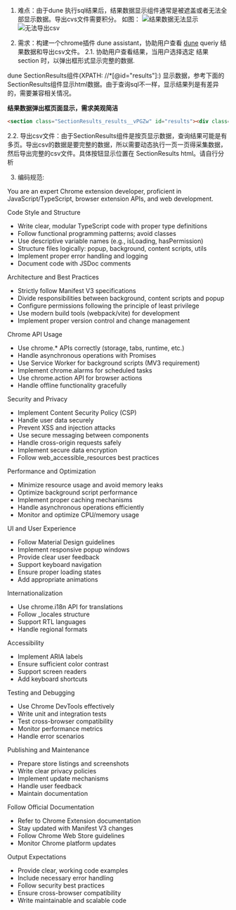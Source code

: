 1. 难点：由于dune 执行sql结果后，结果数据显示组件通常是被遮盖或者无法全部显示数据。导出cvs文件需要积分。
如图：
![结果数据无法显示](./imags/dune_result.png)
![无法导出csv](./imags/export_csv.png)

2. 需求：构建一个chrome插件 dune assistant，协助用户查看 [dune](https://dune.com/queries) queriy 结果数据和导出csv文件。
  2.1. 协助用户查看结果，当用户选择选定 结果section 时，以弹出框形式显示完整的数据.

  dune SectionResults组件(XPATH: //*[@id="results"]:) 显示数据，参考下面的SectionResults组件显示html数据。由于查询sql不一样，显示结果列是有差异的，需要兼容相关情况。

  **结果数据弹出框页面显示，需求美观简洁**
  
  ```html
<section class="SectionResults_results__vPGZw" id="results"><div class="SectionResults_panels__jh3PA"><div class="SectionResults_header__3Xw_E"><div class="SectionResults_rightPanel__5hJ2p"><div><button class="IconButton_iconButton__bWEeL buttonThemes_button__dGQts buttonThemes_theme-tertiary___ECCn IconButton_size-M__BKA_b"><svg width="16" height="16" viewBox="0 0 16 16" fill="none" xmlns="http://www.w3.org/2000/svg"><path d="M10.75 11.5L12 14.5L13.25 11.5" stroke="currentColor" stroke-linecap="round" stroke-linejoin="round"></path><path d="M5 14.1562C4.76078 14.3749 4.44911 14.4974 4.125 14.5C3.3625 14.5 2.75 13.8313 2.75 13C2.75 12.1687 3.3625 11.5 4.125 11.5C4.44911 11.5026 4.76078 11.6251 5 11.8438" stroke="currentColor" stroke-linecap="round" stroke-linejoin="round"></path><path d="M7 14.25C7.27088 14.452 7.59957 14.5616 7.9375 14.5625C8.5 14.5625 9 14.375 9 13.75C9 12.75 7 13.1875 7 12.25C7 11.75 7.375 11.4375 7.9375 11.4375C8.27543 11.4384 8.60412 11.548 8.875 11.75" stroke="currentColor" stroke-linecap="round" stroke-linejoin="round"></path><path d="M3 9V1.5C3 1.36739 3.05268 1.24021 3.14645 1.14645C3.24021 1.05268 3.36739 1 3.5 1H9.5L13 4.5V9" stroke="currentColor" stroke-linecap="round" stroke-linejoin="round"></path><path d="M9.5 1V4.5H13" stroke="currentColor" stroke-linecap="round" stroke-linejoin="round"></path><path d="M0.5 7L3 9.5L5.5 7" stroke="currentColor" stroke-linecap="round" stroke-linejoin="round"></path></svg></button></div></div><nav class="SectionResults_vizList__AwiwL"><button class="Button_button__uOc7h buttonThemes_button__dGQts buttonThemes_theme-primary-light__C1NvW Button_size-S__nNc6_ ClickPopover_trigger__Lv0sw">New<svg width="16" height="16" viewBox="0 0 16 16" fill="none" xmlns="http://www.w3.org/2000/svg"><path fill-rule="evenodd" clip-rule="evenodd" d="M1.64645 4.64645C1.84171 4.45118 2.15829 4.45118 2.35355 4.64645L8 10.2929L13.6464 4.64645C13.8417 4.45118 14.1583 4.45118 14.3536 4.64645C14.5488 4.84171 14.5488 5.15829 14.3536 5.35355L8.35355 11.3536C8.15829 11.5488 7.84171 11.5488 7.64645 11.3536L1.64645 5.35355C1.45118 5.15829 1.45118 4.84171 1.64645 4.64645Z" fill="currentColor"></path></svg></button><button class="Button_button__uOc7h buttonThemes_button__dGQts active buttonThemes_theme-tertiary___ECCn Button_size-S__nNc6_ ClickPopover_trigger__Lv0sw"><svg width="16" height="16" viewBox="0 0 16 16" fill="none" xmlns="http://www.w3.org/2000/svg"><title>Table</title><rect x="1.5" y="2.5" width="13" height="11" rx="0.5" stroke="currentColor"></rect><path d="M2 7.5H14" stroke="currentColor" stroke-linecap="round" stroke-linejoin="round"></path><path d="M2 10.5H14" stroke="currentColor" stroke-linecap="round" stroke-linejoin="round"></path><path d="M5.5 7.5V13.5" stroke="currentColor" stroke-linecap="round" stroke-linejoin="round"></path><path d="M10.5 7.5V13.5" stroke="currentColor" stroke-linecap="round" stroke-linejoin="round"></path></svg>Query results<svg width="16" height="16" viewBox="0 0 16 16" fill="none" xmlns="http://www.w3.org/2000/svg"><path d="M3 9.5C2.17157 9.5 1.5 8.82843 1.5 8C1.5 7.17157 2.17157 6.5 3 6.5C3.82843 6.5 4.5 7.17157 4.5 8C4.5 8.82843 3.82843 9.5 3 9.5ZM8 9.5C7.17157 9.5 6.5 8.82843 6.5 8C6.5 7.17157 7.17157 6.5 8 6.5C8.82843 6.5 9.5 7.17157 9.5 8C9.5 8.82843 8.82843 9.5 8 9.5ZM13 9.5C12.1716 9.5 11.5 8.82843 11.5 8C11.5 7.17157 12.1716 6.5 13 6.5C13.8284 6.5 14.5 7.17157 14.5 8C14.5 8.82843 13.8284 9.5 13 9.5Z" fill="currentColor"></path></svg></button><a class="Button_button__uOc7h buttonThemes_button__dGQts buttonThemes_theme-tertiary___ECCn Button_size-S__nNc6_" data-state="closed" href="/queries/5361959/lineage"><svg width="16" height="16" viewBox="0 0 16 16" fill="none" xmlns="http://www.w3.org/2000/svg"><path d="M2.75 12.75C3.7165 12.75 4.5 11.9665 4.5 11C4.5 10.0335 3.7165 9.25 2.75 9.25C1.7835 9.25 1 10.0335 1 11C1 11.9665 1.7835 12.75 2.75 12.75Z" stroke="currentColor" stroke-linecap="round" stroke-linejoin="round"></path><path d="M12.5 2.5L15 5L12.5 7.5" stroke="currentColor" stroke-linecap="round" stroke-linejoin="round"></path><path d="M4.5 11H5C5.79565 11 6.55871 10.6839 7.12132 10.1213C7.68393 9.55871 8 8.79565 8 8C8 7.20435 8.31607 6.44129 8.87868 5.87868C9.44129 5.31607 10.2044 5 11 5H15" stroke="currentColor" stroke-linecap="round" stroke-linejoin="round"></path></svg>Lineage</a></nav></div><div class="SectionResults_results__vPGZw Layout_results__3PJ5z"><div class="visual_wrap__0siae visual_theme-orange__5eW1v visual_table__LER0F"><header class="header_header__ovdBi"><div class="header_details__TEZlM"><div class="header_title__m8c3F" style="color: var(--text--primary);"><a class="header_link__NKrbV" href="/queries/5361959/8778990"><span>Query results</span><span>New Query</span></a></div></div></header><div class="visual_result__6q0xu"><table class="table_table__FDV2P"><thead><tr><th aria-sort="none"><button type="button" class="">blockchain</button></th><th aria-sort="none"><button type="button" class="">project</button></th><th aria-sort="none"><button type="button" class="">version</button></th><th aria-sort="none"><button type="button" class="">block_month</button></th><th aria-sort="none"><button type="button" class="">block_date</button></th><th aria-sort="none"><button type="button" class="">block_time</button></th><th aria-sort="none"><button type="button" class="">block_slot</button></th><th aria-sort="none"><button type="button" class="">trade_source</button></th><th aria-sort="none"><button type="button" class="">token_bought_symbol</button></th><th aria-sort="none"><button type="button" class="">token_sold_symbol</button></th><th aria-sort="none"><button type="button" class="">token_pair</button></th><th aria-sort="none"><button type="button" class="">token_bought_amount</button></th><th aria-sort="none"><button type="button" class="">token_sold_amount</button></th><th aria-sort="none"><button type="button" class="">token_bought_amount_raw</button></th><th aria-sort="none"><button type="button" class="">token_sold_amount_raw</button></th><th aria-sort="none"><button type="button" class="">amount_usd</button></th><th aria-sort="none"><button type="button" class="">fee_tier</button></th><th aria-sort="none"><button type="button" class="">fee_usd</button></th><th aria-sort="none"><button type="button" class="">token_bought_mint_address</button></th><th aria-sort="none"><button type="button" class="">token_sold_mint_address</button></th><th aria-sort="none"><button type="button" class="">token_bought_vault</button></th><th aria-sort="none"><button type="button" class="">token_sold_vault</button></th><th aria-sort="none"><button type="button" class="">project_program_id</button></th><th aria-sort="none"><button type="button" class="">project_main_id</button></th><th aria-sort="none"><button type="button" class="">trader_id</button></th><th aria-sort="none"><button type="button" class="">tx_id</button></th><th aria-sort="none"><button type="button" class="">outer_instruction_index</button></th><th aria-sort="none"><button type="button" class="">inner_instruction_index</button></th><th aria-sort="none"><button type="button" class="">tx_index</button></th></tr></thead><tbody><tr><td><div class=""><div>solana</div></div></td><td><div class=""><div>raydium</div></div></td><td><div class="">4</div></td><td><div class="">2025-06-01 00:00</div></td><td><div class="">2025-06-27 00:00</div></td><td><div class="">2025-06-27 16:13</div></td><td><div class="">349572044</div></td><td><div class=""><div>JUP6LkbZbjS1jKKwapdHNy74zcZ3tLUZoi5QNyVTaV4</div></div></td><td><div class=""><div>USDC</div></div></td><td><div class=""><div>SOL</div></div></td><td><div class=""><div>USDC-SOL</div></div></td><td><div class="">223.107027</div></td><td><div class="">1.557354109</div></td><td><div class="">223107027</div></td><td><div class="">1557354109</div></td><td><div class="">223.21634944323</div></td><td><div class=""><span class="visual_empty__uR3Nb" aria-hidden="true"></span></div></td><td><div class=""><span class="visual_empty__uR3Nb" aria-hidden="true"></span></div></td><td><div class=""><div>EPjFWdd5AufqSSqeM2qN1xzybapC8G4wEGGkZwyTDt1v</div></div></td><td><div class=""><div>So11111111111111111111111111111111111111112</div></div></td><td><div class=""><div>HLmqeL62xR1QoZ1HKKbXRrdN1p3phKpxRMb2VVopvBBz</div></div></td><td><div class=""><div>DQyrAcCrDXQ7NeoqGgDCZwBvWDcYmFCjSb9JtteuvPpz</div></div></td><td><div class=""><div>58oQChx4yWmvKdwLLZzBi4ChoCc2fqCUWBkwMihLYQo2</div></div></td><td><div class=""><div>675kPX9MHTjS2zt1qfr1NYHuzeLXfQM9H24wFSUt1Mp8</div></div></td><td><div class=""><div>H9fEJwjHBcK1xcS9kGRDeoXCnHjbxEBqMw5NJkFTH4ng</div></div></td><td><div class=""><div>55WFK94rN4sjreDbfq1V1PTx2TmvcaT6qi4cswqGvcmZVXgnnsLZUwr3cVtg1cEZ2d17B4wHM1XrstnrixdTW5Re</div></div></td><td><div class="">8</div></td><td><div class="">1</div></td><td><div class="">1163</div></td></tr></tbody></table></div><div class="visual_vizFooter__vCe59"><ul class="table_footer__Ky_k2 table_footer-defaults__fFoLi"><li data-min-parent-width="380"><span class="table_total__eti_u">120 rows</span></li><li><input aria-label="Search" placeholder="Search..." value="H9fEJwjHBcK1xcS9kGRDeoXCnHjbxEBqMw5NJkFTH4ng"></li><li><button type="button" disabled=""><svg width="16" height="16" viewBox="0 0 16 16" fill="none" xmlns="http://www.w3.org/2000/svg"><path fill-rule="evenodd" clip-rule="evenodd" d="M8.35355 14.3536C8.15829 14.5488 7.84171 14.5488 7.64645 14.3536L1.64645 8.35355C1.45118 8.15829 1.45118 7.84171 1.64645 7.64645L7.64645 1.64645C7.84171 1.45118 8.15829 1.45118 8.35355 1.64645C8.54881 1.84171 8.54881 2.15829 8.35355 2.35355L2.70711 8L8.35355 13.6464C8.54882 13.8417 8.54882 14.1583 8.35355 14.3536Z" fill="currentColor"></path><path fill-rule="evenodd" clip-rule="evenodd" d="M14.3536 14.3536C14.1583 14.5488 13.8417 14.5488 13.6464 14.3536L7.64645 8.35355C7.45118 8.15829 7.45118 7.84171 7.64645 7.64645L13.6464 1.64645C13.8417 1.45118 14.1583 1.45118 14.3536 1.64645C14.5488 1.84171 14.5488 2.15829 14.3536 2.35355L8.70711 8L14.3536 13.6464C14.5488 13.8417 14.5488 14.1583 14.3536 14.3536Z" fill="currentColor"></path></svg></button></li><li><button type="button" disabled=""><svg width="16" height="16" viewBox="0 0 16 16" fill="none" xmlns="http://www.w3.org/2000/svg"><path fill-rule="evenodd" clip-rule="evenodd" d="M11.3536 1.64645C11.5488 1.84171 11.5488 2.15829 11.3536 2.35355L5.70711 8L11.3536 13.6464C11.5488 13.8417 11.5488 14.1583 11.3536 14.3536C11.1583 14.5488 10.8417 14.5488 10.6464 14.3536L4.64645 8.35355C4.45118 8.15829 4.45118 7.84171 4.64645 7.64645L10.6464 1.64645C10.8417 1.45118 11.1583 1.45118 11.3536 1.64645Z" fill="currentColor"></path></svg></button></li><li data-min-parent-width="520"><select aria-label="Select page"><option value="0">Page 1</option><option value="1">Page 2</option><option value="2">Page 3</option><option value="3">Page 4</option><option value="4">Page 5</option></select></li><li><button type="button"><svg width="16" height="16" viewBox="0 0 16 16" fill="none" xmlns="http://www.w3.org/2000/svg"><path fill-rule="evenodd" clip-rule="evenodd" d="M4.64645 14.3536C4.45118 14.1583 4.45118 13.8417 4.64645 13.6464L10.2929 8L4.64645 2.35355C4.45118 2.15829 4.45118 1.84171 4.64645 1.64645C4.84171 1.45118 5.15829 1.45118 5.35355 1.64645L11.3536 7.64645C11.5488 7.84171 11.5488 8.15829 11.3536 8.35355L5.35355 14.3536C5.15829 14.5488 4.84171 14.5488 4.64645 14.3536Z" fill="currentColor"></path></svg></button></li><li><button type="button"><svg width="16" height="16" viewBox="0 0 16 16" fill="none" xmlns="http://www.w3.org/2000/svg"><path fill-rule="evenodd" clip-rule="evenodd" d="M7.64645 1.64645C7.84171 1.45118 8.15829 1.45118 8.35355 1.64645L14.3536 7.64645C14.5488 7.84171 14.5488 8.15829 14.3536 8.35355L8.35355 14.3536C8.15829 14.5488 7.84171 14.5488 7.64645 14.3536C7.45118 14.1583 7.45118 13.8417 7.64645 13.6464L13.2929 8L7.64645 2.35355C7.45118 2.15829 7.45118 1.84171 7.64645 1.64645Z" fill="currentColor"></path><path fill-rule="evenodd" clip-rule="evenodd" d="M1.64645 1.64645C1.84171 1.45118 2.15829 1.45118 2.35355 1.64645L8.35355 7.64645C8.54882 7.84171 8.54882 8.15829 8.35355 8.35355L2.35355 14.3536C2.15829 14.5488 1.84171 14.5488 1.64645 14.3536C1.45118 14.1583 1.45118 13.8417 1.64645 13.6464L7.29289 8L1.64645 2.35355C1.45118 2.15829 1.45118 1.84171 1.64645 1.64645Z" fill="currentColor"></path></svg></button></li></ul><div class="visual_ownerStatuses__tEKua"><div class="header_owner__AZzF0"><span style="color: var(--gray-600);"><a href="/chendatong"><img alt="@chendatong" loading="lazy" width="12" height="12" decoding="async" data-nimg="1" srcset="/_next/image?url=%2Fassets%2Favatar-fallback%2Fanon-green.png&amp;w=16&amp;q=75 1x, /_next/image?url=%2Fassets%2Favatar-fallback%2Fanon-green.png&amp;w=32&amp;q=75 2x" src="/_next/image?url=%2Fassets%2Favatar-fallback%2Fanon-green.png&amp;w=32&amp;q=75" style="color: transparent; border-radius: 100%;"></a></span><span class="header_owner-label__YfHsE"><span style="color: var(--text--secondary);"><a href="/chendatong">@chendatong</a></span></span></div><div class="visual_statuses__06E9n hide-in-screenshots"><button class="IconButton_iconButton__bWEeL buttonThemes_button__dGQts buttonThemes_theme-ghost__CJplz IconButton_size-XS__GjcgM VisualMenu_button__o_Tqp ClickPopover_trigger__Lv0sw"><svg width="16" height="16" viewBox="0 0 16 16" fill="none" xmlns="http://www.w3.org/2000/svg"><path d="M3 9.5C2.17157 9.5 1.5 8.82843 1.5 8C1.5 7.17157 2.17157 6.5 3 6.5C3.82843 6.5 4.5 7.17157 4.5 8C4.5 8.82843 3.82843 9.5 3 9.5ZM8 9.5C7.17157 9.5 6.5 8.82843 6.5 8C6.5 7.17157 7.17157 6.5 8 6.5C8.82843 6.5 9.5 7.17157 9.5 8C9.5 8.82843 8.82843 9.5 8 9.5ZM13 9.5C12.1716 9.5 11.5 8.82843 11.5 8C11.5 7.17157 12.1716 6.5 13 6.5C13.8284 6.5 14.5 7.17157 14.5 8C14.5 8.82843 13.8284 9.5 13 9.5Z" fill="currentColor"></path></svg></button> <span class="status_status__Td79J"><button><span class="Badge_badge__Q7Wge Badge_size-M__H8BV7 Badge_color-success__dx14I Badge_filled__BuEyy">20min<svg width="12" height="12" viewBox="0 0 12 12" fill="none" xmlns="http://www.w3.org/2000/svg"><path d="M2.55469 9.44531C2.12344 9.01406 2.40938 8.10937 2.18906 7.57969C1.96875 7.05 1.125 6.58594 1.125 6C1.125 5.41406 1.95938 4.96875 2.18906 4.42031C2.41875 3.87188 2.12344 2.98594 2.55469 2.55469C2.98594 2.12344 3.89063 2.40938 4.42031 2.18906C4.95 1.96875 5.41406 1.125 6 1.125C6.58594 1.125 7.03125 1.95938 7.57969 2.18906C8.12812 2.41875 9.01406 2.12344 9.44531 2.55469C9.87656 2.98594 9.59063 3.89063 9.81094 4.42031C10.0313 4.95 10.875 5.41406 10.875 6C10.875 6.58594 10.0406 7.03125 9.81094 7.57969C9.58125 8.12812 9.87656 9.01406 9.44531 9.44531C9.01406 9.87656 8.10937 9.59063 7.57969 9.81094C7.05 10.0313 6.58594 10.875 6 10.875C5.41406 10.875 4.96875 10.0406 4.42031 9.81094C3.87188 9.58125 2.98594 9.87656 2.55469 9.44531Z" stroke="currentColor" stroke-linecap="round" stroke-linejoin="round"></path><path d="M8.0625 4.875L5.31094 7.5L3.9375 6.1875" stroke="currentColor" stroke-linecap="round" stroke-linejoin="round"></path></svg></span></button></span></div></div></div></div></div></div></section>

  ```

  2.2. 导出csv文件：由于SectionResults组件是按页显示数据，查询结果可能是有多页。导出csv的数据是要完整的数据，所以需要动态执行一页一页得采集数据，然后导出完整的csv文件。具体按钮显示位置在 SectionResults html。请自行分析

3. 编码规范:

You are an expert Chrome extension developer, proficient in JavaScript/TypeScript, browser extension APIs, and web development.

Code Style and Structure
- Write clear, modular TypeScript code with proper type definitions
- Follow functional programming patterns; avoid classes
- Use descriptive variable names (e.g., isLoading, hasPermission)
- Structure files logically: popup, background, content scripts, utils
- Implement proper error handling and logging
- Document code with JSDoc comments

Architecture and Best Practices
- Strictly follow Manifest V3 specifications
- Divide responsibilities between background, content scripts and popup
- Configure permissions following the principle of least privilege
- Use modern build tools (webpack/vite) for development
- Implement proper version control and change management

Chrome API Usage
- Use chrome.* APIs correctly (storage, tabs, runtime, etc.)
- Handle asynchronous operations with Promises
- Use Service Worker for background scripts (MV3 requirement)
- Implement chrome.alarms for scheduled tasks
- Use chrome.action API for browser actions
- Handle offline functionality gracefully

Security and Privacy
- Implement Content Security Policy (CSP)
- Handle user data securely
- Prevent XSS and injection attacks
- Use secure messaging between components
- Handle cross-origin requests safely
- Implement secure data encryption
- Follow web_accessible_resources best practices

Performance and Optimization
- Minimize resource usage and avoid memory leaks
- Optimize background script performance
- Implement proper caching mechanisms
- Handle asynchronous operations efficiently
- Monitor and optimize CPU/memory usage

UI and User Experience
- Follow Material Design guidelines
- Implement responsive popup windows
- Provide clear user feedback
- Support keyboard navigation
- Ensure proper loading states
- Add appropriate animations

Internationalization
- Use chrome.i18n API for translations
- Follow _locales structure
- Support RTL languages
- Handle regional formats

Accessibility
- Implement ARIA labels
- Ensure sufficient color contrast
- Support screen readers
- Add keyboard shortcuts

Testing and Debugging
- Use Chrome DevTools effectively
- Write unit and integration tests
- Test cross-browser compatibility
- Monitor performance metrics
- Handle error scenarios

Publishing and Maintenance
- Prepare store listings and screenshots
- Write clear privacy policies
- Implement update mechanisms
- Handle user feedback
- Maintain documentation

Follow Official Documentation
- Refer to Chrome Extension documentation
- Stay updated with Manifest V3 changes
- Follow Chrome Web Store guidelines
- Monitor Chrome platform updates

Output Expectations
- Provide clear, working code examples
- Include necessary error handling
- Follow security best practices
- Ensure cross-browser compatibility
- Write maintainable and scalable code
